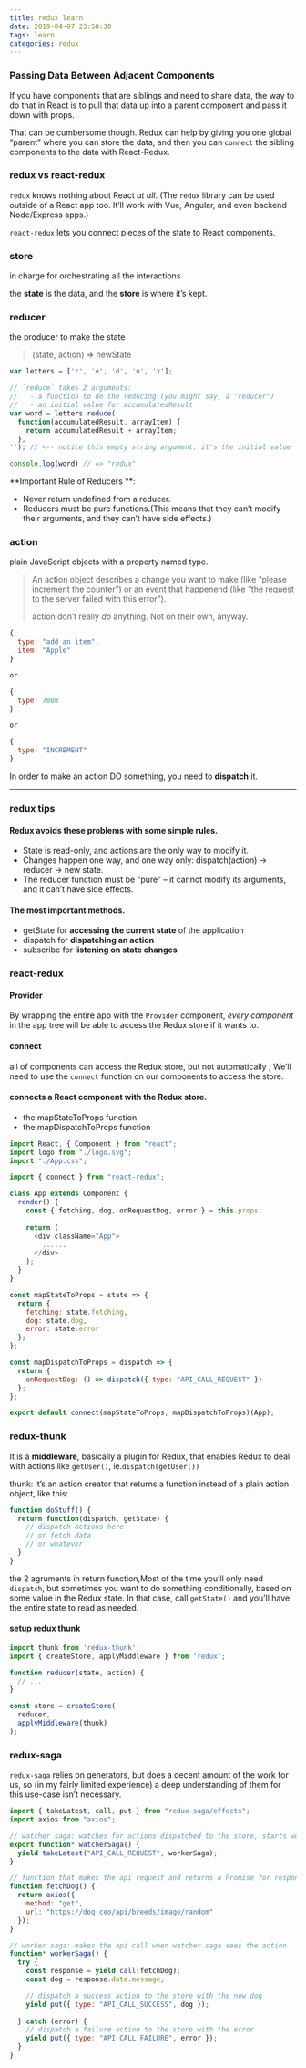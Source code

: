 ```yaml
---
title: redux learn
date: 2019-04-07 23:50:30
tags: learn
categories: redux
---
```


### Passing Data Between Adjacent Components

If you have components that are siblings and need to share data, the way to do that in React is to pull that data up into a parent component and pass it down with props.

That can be cumbersome though. Redux can help by giving you one global “parent” where you can store the data, and then you can `connect` the sibling components to the data with React-Redux.

### redux vs react-redux

`redux` knows nothing about React *at all*. (The `redux` library can be used outside of a React app too. It’ll work with Vue, Angular, and even backend Node/Express apps.)

`react-redux` lets you connect pieces of the state to React components.

### store

in charge for orchestrating all the interactions

the **state** is the data, and the **store** is where it’s kept.

### reducer 

the producer to make the state

> (state, action) => newState

```js
var letters = ['r', 'e', 'd', 'u', 'x'];

// `reduce` takes 2 arguments:
//   - a function to do the reducing (you might say, a "reducer")
//   - an initial value for accumulatedResult
var word = letters.reduce(
  function(accumulatedResult, arrayItem) {
    return accumulatedResult + arrayItem;
  },
''); // <-- notice this empty string argument: it's the initial value

console.log(word) // => "redux"
```

**Important Rule of Reducers **:

- Never return undefined from a reducer.
- Reducers must be pure functions.(This means that they can’t modify their arguments, and they can’t have side effects.)

### action

plain JavaScript objects with a property named type. 

> An action object describes a change you want to make (like “please increment the counter”) or an event that happenend (like “the request to the server failed with this error”).
>
> action don’t really *do* anything. Not on their own, anyway.

```js
{
  type: "add an item",
  item: "Apple"
}

or

{
  type: 7008
}

or

{
  type: "INCREMENT"
}
```

In order to make an action DO something, you need to **dispatch** it.

---

### redux tips

#### Redux avoids these problems with some simple rules.

- State is read-only, and actions are the only way to modify it.
- Changes happen one way, and one way only: dispatch(action) -> reducer -> new state.
- The reducer function must be “pure” – it cannot modify its arguments, and it can’t have side effects.

#### The most important methods.

- getState for **accessing the current state** of the application
- dispatch for **dispatching an action**
- subscribe for **listening on state changes**

### react-redux

#### Provider

By wrapping the entire app with the `Provider` component, *every component* in the app tree will be able to access the Redux store if it wants to.

#### connect

all of components can access the Redux store, but not automatically , We’ll need to use the `connect` function on our components to access the store.

#### connects a React component with the Redux store.

- the mapStateToProps function
- the mapDispatchToProps function

```js
import React, { Component } from "react";
import logo from "./logo.svg";
import "./App.css";

import { connect } from "react-redux";

class App extends Component {
  render() {
    const { fetching, dog, onRequestDog, error } = this.props;
    
    return (
      <div className="App">
        ......
      </div>
    );
  }
}

const mapStateToProps = state => {
  return {
    fetching: state.fetching,
    dog: state.dog,
    error: state.error
  };
};

const mapDispatchToProps = dispatch => {
  return {
    onRequestDog: () => dispatch({ type: "API_CALL_REQUEST" })
  };
};

export default connect(mapStateToProps, mapDispatchToProps)(App);
```



### redux-thunk

It is a **middleware**, basically a plugin for Redux, that enables Redux to deal with actions like `getUser()`, ie.`dispatch(getUser())`

thunk: it’s an action creator that returns a function instead of a plain action object, like this:

```js
function doStuff() {
  return function(dispatch, getState) {
    // dispatch actions here
    // or fetch data
    // or whatever
  }
}
```

the 2 agruments in return function,Most of the time you’ll only need `dispatch`, but sometimes you want to do something conditionally, based on some value in the Redux state. In that case, call `getState()` and you’ll have the entire state to read as needed.

#### setup redux thunk

```js
import thunk from 'redux-thunk';
import { createStore, applyMiddleware } from 'redux';

function reducer(state, action) {
  // ...
}

const store = createStore(
  reducer,
  applyMiddleware(thunk)
);
```

### redux-saga

`redux-saga` relies on generators, but does a decent amount of the work for us, so (in my fairly limited experience) a deep understanding of them for this use-case isn’t necessary.

```js
import { takeLatest, call, put } from "redux-saga/effects";
import axios from "axios";

// watcher saga: watches for actions dispatched to the store, starts worker saga
export function* watcherSaga() {
  yield takeLatest("API_CALL_REQUEST", workerSaga);
}

// function that makes the api request and returns a Promise for response
function fetchDog() {
  return axios({
    method: "get",
    url: "https://dog.ceo/api/breeds/image/random"
  });
}

// worker saga: makes the api call when watcher saga sees the action
function* workerSaga() {
  try {
    const response = yield call(fetchDog);
    const dog = response.data.message;

    // dispatch a success action to the store with the new dog
    yield put({ type: "API_CALL_SUCCESS", dog });
  
  } catch (error) {
    // dispatch a failure action to the store with the error
    yield put({ type: "API_CALL_FAILURE", error });
  }
}
```


